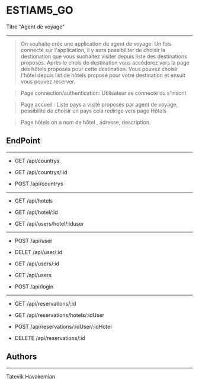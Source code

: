 # ESTIAM5_GO

Titre "Agent de voyage"
***

>On souhaite crée une application de agent de voyage.
>Un fois connecté sur l'application, il y aura possibiliter de choisir la destionation que vous suohaitez visiter depuis liste des destinations proposés.
>Après le chois de destination vous accèderez vers la page des hôtels proposés pour cette destination. 
>Vous pouvez choisir l'hôtel depuis list de hôtels proposé pour votre destination et ensuit vous pouvez reserver.


>Page connection/authentication: Utilisateur se connecte ou s'inscrit 

>Page accueil : Liste pays a visité proposés par agent de voyage, possibilité de choisir un pays cela redirige vers page Hôtels
 
>Page hôtels on a  nom de hôtel , adresse, description.




## EndPoint 
***


* GET /api/countrys

* GET /api/countrys/:id

* POST /api/countrys

---

* GET /api/hotels

* GET /api/hotel/:id

* GET /api/users/hotel/:iduser

- - -

* POST /api/user

* DELET /api/user/:id

* GET /api/users/:id

* GET /api/users

* POST /api/login

***

* GET /api/reservations/:id

* GET /api/reservations/hotels/:idUser

* POST /api/reservations/:idUser/:idHotel

* DELETE /api/reservations/:id


## Authors
***
Tatevik Havakemian
